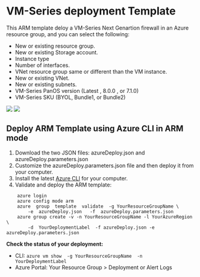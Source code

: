 # VM-Series deployment Template

This ARM template deloy a VM-Series Next Genartion firewall in an Azure resource group, and you can select the following:
- New or existing resource group.
- New or existing Storage account.
- Instance type
- Number of interfaces.
- VNet resource group same or different than the VM instance.
- New or existing VNet.
- New or existing subnets.
- VM-Series PanOS version (Latest , 8.0.0 , or 7.1.0)
- VM-Series SKU (BYOL, Bundle1, or Bundle2)


[<img src="http://azuredeploy.net/deploybutton.png"/>](https://portal.azure.com/#create/Microsoft.Template/uri/https://raw.githubusercontent.com/melamin0/deploy-vmseries/blob/master/azureDeploy.json)
[<img src="https://camo.githubusercontent.com/536ab4f9bc823c2e0ce72fb610aafda57d8c6c12/687474703a2f2f61726d76697a2e696f2f76697375616c697a65627574746f6e2e706e67" data-canonical-src="http://armviz.io/visualizebutton.png" style="max-width:100%;">](http://armviz.io/#/?load=https://raw.githubusercontent.com/melamin0/deploy-vmseries/blob/master/azureDeploy.json)


## Deploy ARM Template using Azure CLI in ARM mode

1. Download the two JSON files: azureDeploy.json and azureDeploy.parameters.json
1. Customize the azureDeploy.parameters.json file and then deploy it from your computer.
1. Install the latest <a href="https://azure.microsoft.com/en-us/documentation/articles/xplat-cli-install/">Azure CLI</a> for your computer.</li>
1. Validate and deploy the ARM template:

``` azure
    azure login
    azure config mode arm
    azure  group  template  validate  -g YourResourceGroupName \
        -e  azureDeploy.json   -f  azureDeploy.parameters.json
    azure group create -v -n YourResourceGroupName -l YourAzureRegion  \
        -d  YourDeploymentLabel  -f azureDeploy.json -e azureDeploy.parameters.json
```

**Check the status of your deployment:**

- CLI: `azure vm show  -g YourResourceGroupName  -n YourDeploymentLabel`
- Azure Portal: Your Resource Group > Deployment or Alert Logs
